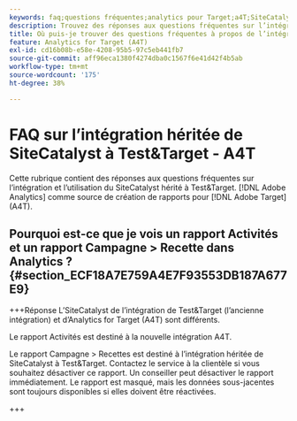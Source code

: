 ```yaml
---
keywords: faq;questions fréquentes;analytics pour Target;a4T;SiteCatalyst;campagne > recettes;Test&Target;intégration
description: Trouvez des réponses aux questions fréquentes sur l’intégration du SiteCatalyst hérité à Test&Target et sur l’utilisation d’Analytics pour [!DNL Target] (A4T).
title: Où puis-je trouver des questions fréquentes à propos de l’intégration SiteCatalyst vers Test&Target ?
feature: Analytics for Target (A4T)
exl-id: cd16b08b-e58e-4208-95b5-97c5eb441fb7
source-git-commit: aff96eca1380f4274dba0c1567f6e41d42f4b5ab
workflow-type: tm+mt
source-wordcount: '175'
ht-degree: 38%

---
```


# FAQ sur l’intégration héritée de SiteCatalyst à Test&amp;Target - A4T

Cette rubrique contient des réponses aux questions fréquentes sur l’intégration et l’utilisation du SiteCatalyst hérité à Test&amp;Target. [!DNL Adobe Analytics] comme source de création de rapports pour [!DNL Adobe Target] (A4T).

## Pourquoi est-ce que je vois un rapport Activités et un rapport Campagne > Recette dans Analytics ? {#section_ECF18A7E759A4E7F93553DB187A677E9}

+++Réponse L’SiteCatalyst de l’intégration de Test&amp;Target (l’ancienne intégration) et d’Analytics for Target (A4T) sont différents.

Le rapport Activités est destiné à la nouvelle intégration A4T.

Le rapport Campagne > Recettes est destiné à l’intégration héritée de SiteCatalyst à Test&amp;Target. Contactez le service à la clientèle si vous souhaitez désactiver ce rapport. Un conseiller peut désactiver le rapport immédiatement. Le rapport est masqué, mais les données sous-jacentes sont toujours disponibles si elles doivent être réactivées.

+++